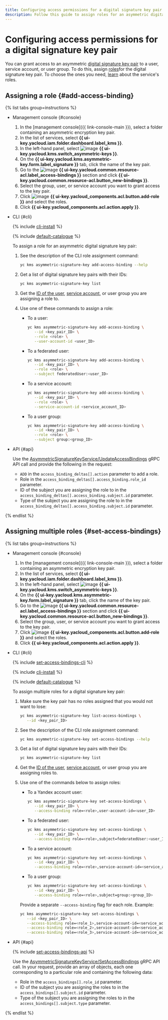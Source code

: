 ```yaml
---
title: Configuring access permissions for a digital signature key pair
description: Follow this guide to assign roles for an asymmetric digital signature key pair.
---
```


# Configuring access permissions for a digital signature key pair

You can grant access to an asymmetric [digital signature key pair](../concepts/asymmetric-signature-key.md) to a user, service account, or user group. To do this, assign [roles](../../iam/concepts/access-control/roles.md)for the digital signature key pair. To choose the ones you need, [learn](../security/index.md#roles-list) about the service's roles.

## Assigning a role {#add-access-binding}

{% list tabs group=instructions %}

- Management console {#console}

   1. In the [management console]({{ link-console-main }}), select a folder containing an asymmetric encryption key pair.
   1. In the list of services, select **{{ ui-key.yacloud.iam.folder.dashboard.label_kms }}**.
   1. In the left-hand panel, select ![image](../../_assets/kms/asymmetric-key.svg) **{{ ui-key.yacloud.kms.switch_asymmetric-keys }}**.
   1. On the **{{ ui-key.yacloud.kms.asymmetric-key.form.label_signature }}** tab, click the name of the key pair.
   1. Go to the ![image](../../_assets/console-icons/persons.svg) **{{ ui-key.yacloud.common.resource-acl.label_access-bindings }}** section and click **{{ ui-key.yacloud.common.resource-acl.button_new-bindings }}**.
   1. Select the group, user, or service account you want to grant access to the key pair.
   1. Click ![image](../../_assets/console-icons/plus.svg) **{{ ui-key.yacloud_components.acl.button.add-role }}** and select the roles.
   1. Click **{{ ui-key.yacloud_components.acl.action.apply }}**.

- CLI {#cli}

   {% include [cli-install](../../_includes/cli-install.md) %}

   {% include [default-catalogue](../../_includes/default-catalogue.md) %}

   To assign a role for an asymmetric digital signature key pair:

   1. See the description of the CLI role assignment command:

      ```bash
      yc kms asymmetric-signature-key add-access-binding --help
      ```

   1. Get a list of digital signature key pairs with their IDs:

      ```bash
      yc kms asymmetric-signature-key list
      ```

   1. Get the [ID of the user](../../iam/operations/users/get.md), [service account](../../iam/operations/sa/get-id.md), or user group you are assigning a role to.
   1. Use one of these commands to assign a role:

      * To a user:

         ```bash
         yc kms asymmetric-signature-key add-access-binding \
            --id <key_pair_ID> \
            --role <role> \
            --user-account-id <user_ID>
         ```

      * To a federated user:

         ```bash
         yc kms asymmetric-signature-key add-access-binding \
            --id <key_pair_ID> \
            --role <role> \
            --subject federatedUser:<user_ID>
         ```

      * To a service account:

         ```bash
         yc kms asymmetric-signature-key add-access-binding \
            --id <key_pair_ID> \
            --role <role> \
            --service-account-id <service_account_ID>
         ```

      * To a user group:

         ```bash
         yc kms asymmetric-signature-key add-access-binding \
            --id <key_pair_ID> \
            --role <role> \
            --subject group:<group_ID>
         ```

- API {#api}

   Use the [AsymmetricSignatureKeyService/UpdateAccessBindings](../asymmetricsignature/api-ref/grpc/AsymmetricSignatureKey/updateAccessBindings.md) gRPC API call and provide the following in the request:

   * `ADD` in the `access_binding_deltas[].action` parameter to add a role.
   * Role in the `access_binding_deltas[].access_binding.role_id` parameter.
   * ID of the subject you are assigning the role to in the `access_binding_deltas[].access_binding.subject.id` parameter.
   * Type of the subject you are assigning the role to in the `access_binding_deltas[].access_binding.subject.id` parameter.

{% endlist %}

## Assigning multiple roles {#set-access-bindings}

{% list tabs group=instructions %}

- Management console {#console}

   1. In the [management console]({{ link-console-main }}), select a folder containing an asymmetric encryption key pair.
   1. In the list of services, select **{{ ui-key.yacloud.iam.folder.dashboard.label_kms }}**.
   1. In the left-hand panel, select ![image](../../_assets/kms/asymmetric-key.svg) **{{ ui-key.yacloud.kms.switch_asymmetric-keys }}**.
   1. On the **{{ ui-key.yacloud.kms.asymmetric-key.form.label_signature }}** tab, click the name of the key pair.
   1. Go to the ![image](../../_assets/console-icons/persons.svg) **{{ ui-key.yacloud.common.resource-acl.label_access-bindings }}** section and click **{{ ui-key.yacloud.common.resource-acl.button_new-bindings }}**.
   1. Select the group, user, or service account you want to grant access to the key pair.
   1. Click ![image](../../_assets/console-icons/plus.svg) **{{ ui-key.yacloud_components.acl.button.add-role }}** and select the roles.
   1. Click **{{ ui-key.yacloud_components.acl.action.apply }}**.

- CLI {#cli}

   {% include [set-access-bindings-cli](../../_includes/iam/set-access-bindings-cli.md) %}

   {% include [cli-install](../../_includes/cli-install.md) %}

   {% include [default-catalogue](../../_includes/default-catalogue.md) %}

   To assign multiple roles for a digital signature key pair:

   1. Make sure the key pair has no roles assigned that you would not want to lose:

      ```bash
      yc kms asymmetric-signature-key list-access-bindings \
         --id <key_pair_ID>
      ```

   1. See the description of the CLI role assignment command:

      ```bash
      yc kms asymmetric-signature-key set-access-bindings --help
      ```

   1. Get a list of digital signature key pairs with their IDs:

      ```bash
      yc kms asymmetric-signature-key list
      ```

   1. Get the [ID of the user](../../iam/operations/users/get.md), [service account](../../iam/operations/sa/get-id.md), or user group you are assigning roles to.
   1. Use one of the commands below to assign roles:

      * To a Yandex account user:

         ```bash
         yc kms asymmetric-signature-key set-access-bindings \
            --id <key_pair_ID> \
            --access-binding role=<role>,user-account-id=<user_ID>
         ```

      * To a federated user:

         ```bash
         yc kms asymmetric-signature-key set-access-bindings \
            --id <key_pair_ID> \
            --access-binding role=<role>,subject=federatedUser:<user_ID>
         ```

      * To a service account:

         ```bash
         yc kms asymmetric-signature-key set-access-bindings \
            --id <key_pair_ID> \
            --access-binding role=<role>,service-account-id=<service_account_ID>
         ```

      * To a user group:

         ```bash
         yc kms asymmetric-signature-key set-access-bindings \
            --id <key_pair_ID> \
            --access-binding role=<role>,subject=group:<group_ID>
         ```

      Provide a separate `--access-binding` flag for each role. Example:

      ```bash
      yc kms asymmetric-signature-key set-access-bindings \
         --id <key_pair_ID> \
         --access-binding role=<role_1>,service-account-id=<service_account_ID> \
         --access-binding role=<role_2>,service-account-id=<service_account_ID> \
         --access-binding role=<role_3>,service-account-id=<service_account_ID>
      ```

- API {#api}

   {% include [set-access-bindings-api](../../_includes/iam/set-access-bindings-api.md) %}

   Use the [AsymmetricSignatureKeyService/SetAccessBindings](../asymmetricsignature/api-ref/grpc/AsymmetricSignatureKey/setAccessBindings.md) gRPC API call. In your request, provide an array of objects, each one corresponding to a particular role and containing the following data:

   * Role in the `access_bindings[].role_id` parameter.
   * ID of the subject you are assigning the roles to in the `access_bindings[].subject.id` parameter.
   * Type of the subject you are assigning the roles to in the `access_bindings[].subject.type` parameter.

{% endlist %}
